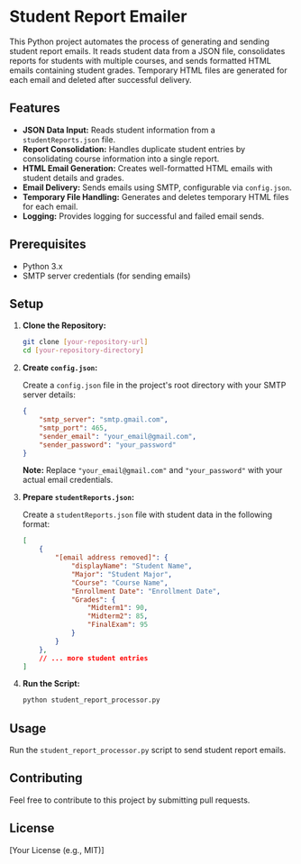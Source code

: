 # Student Report Emailer

This Python project automates the process of generating and sending student report emails. It reads student data from a JSON file, consolidates reports for students with multiple courses, and sends formatted HTML emails containing student grades. Temporary HTML files are generated for each email and deleted after successful delivery.

## Features

* **JSON Data Input:** Reads student information from a `studentReports.json` file.
* **Report Consolidation:** Handles duplicate student entries by consolidating course information into a single report.
* **HTML Email Generation:** Creates well-formatted HTML emails with student details and grades.
* **Email Delivery:** Sends emails using SMTP, configurable via `config.json`.
* **Temporary File Handling:** Generates and deletes temporary HTML files for each email.
* **Logging:** Provides logging for successful and failed email sends.

## Prerequisites

* Python 3.x
* SMTP server credentials (for sending emails)

## Setup

1.  **Clone the Repository:**

    ```bash
    git clone [your-repository-url]
    cd [your-repository-directory]
    ```

2.  **Create `config.json`:**

    Create a `config.json` file in the project's root directory with your SMTP server details:

    ```json
    {
        "smtp_server": "smtp.gmail.com",
        "smtp_port": 465,
        "sender_email": "your_email@gmail.com",
        "sender_password": "your_password"
    }
    ```

    **Note:** Replace `"your_email@gmail.com"` and `"your_password"` with your actual email credentials.

3.  **Prepare `studentReports.json`:**

    Create a `studentReports.json` file with student data in the following format:

    ```json
    [
        {
            "[email address removed]": {
                "displayName": "Student Name",
                "Major": "Student Major",
                "Course": "Course Name",
                "Enrollment Date": "Enrollment Date",
                "Grades": {
                    "Midterm1": 90,
                    "Midterm2": 85,
                    "FinalExam": 95
                }
            }
        },
        // ... more student entries
    ]
    ```

4.  **Run the Script:**

    ```bash
    python student_report_processor.py
    ```

## Usage

Run the `student_report_processor.py` script to send student report emails.

## Contributing

Feel free to contribute to this project by submitting pull requests.

## License

[Your License (e.g., MIT)]